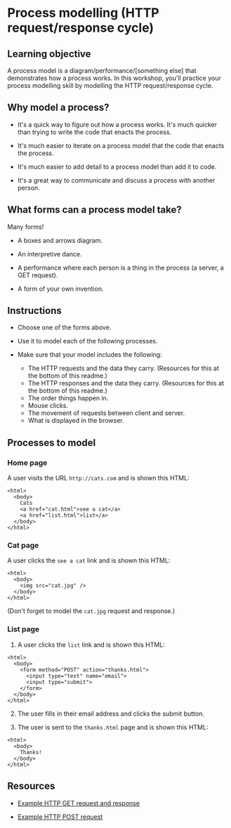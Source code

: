 # Process modelling (HTTP request/response cycle)

## Learning objective

A process model is a diagram/performance/[something else] that demonstrates how a process works.  In this workshop, you'll practice your process modelling skill by modelling the HTTP request/response cycle.

## Why model a process?

* It's a quick way to figure out how a process works.  It's much quicker than trying to write the code that enacts the process.

* It's much easier to iterate on a process model that the code that enacts the process.

* It's much easier to add detail to a process model than add it to code.

* It's a great way to communicate and discuss a process with another person.

## What forms can a process model take?

Many forms!

* A boxes and arrows diagram.

* An interpretive dance.

* A performance where each person is a thing in the process (a server, a GET request).

* A form of your own invention.

## Instructions

* Choose one of the forms above.

* Use it to model each of the following processes.

* Make sure that your model includes the following:

  * The HTTP requests and the data they carry. (Resources for this at the bottom of this readme.)
  * The HTTP responses and the data they carry. (Resources for this at the bottom of this readme.)
  * The order things happen in.
  * Mouse clicks.
  * The movement of requests between client and server.
  * What is displayed in the browser.

## Processes to model

### Home page

A user visits the URL `http://cats.com` and is shown this HTML:

```
<html>
  <body>
    Cats
    <a href="cat.html">see a cat</a>
    <a href="list.html">list</a>
  </body>
</html>
```

### Cat page

A user clicks the `see a cat` link and is shown this HTML:

```
<html>
  <body>
    <img src="cat.jpg" />
  </body>
</html>
```

(Don't forget to model the `cat.jpg` request and response.)

### List page

1. A user clicks the `list` link and is shown this HTML:

```
<html>
  <body>
    <form method="POST" action="thanks.html">
      <input type="text" name="email">
      <input type="submit">
    </form>
  </body>
</html>
```

2. The user fills in their email address and clicks the submit button.

3. The user is sent to the `thanks.html` page and is shown this HTML:

```
<html>
  <body>
    Thanks!
  </body>
</html>
```

## Resources

* [Example HTTP GET request and response](https://www.jmarshall.com/easy/http/#sample)

* [Example HTTP POST request](https://www.jmarshall.com/easy/http/#postmethod)
